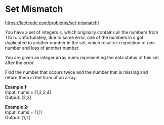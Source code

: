 # Set Mismatch
https://leetcode.com/problems/set-mismatch/

You have a set of integers s, which originally contains all the numbers from 1 to n. Unfortunately, due to some error, one of the numbers in s got duplicated to another number in the set, which results in repetition of one number and loss of another number.

You are given an integer array nums representing the data status of this set after the error.

Find the number that occurs twice and the number that is missing and return them in the form of an array.


<b>Example 1:</b>\
Input: nums = [1,2,2,4]\
Output: [2,3]

<b>Example 2:</b>\
Input: nums = [1,1]\
Output: [1,2]